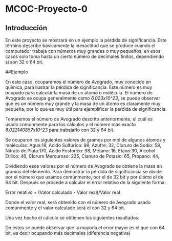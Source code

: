 # MCOC-Proyecto-0
## Introducción

En este proyecto se mostrará en un ejemplo la pérdida de significancia. Este término describe básicamente la inexactitud que se produce cuando el computador trabaja con números muy grandes o muy pequeños, en esos casos solo toma hasta un cierto número de décimales finitos, dependiendo si son 32 o 64 bit. 

##Ejemplo

En este caso, ocuparemos el número de Avogrado, muy conocido en química, para ilustrar la pérdida de significancia. 
Este número es muy ocupado para calcular la masa de un átomo o molécula. El número de Avogrado se ocupa generalmente como *6,023x10^23*, se puede observar que es un número muy grande y la masa de un átomo es claramente muy pequeña, por lo que es muy útil para ejemplificar la pérdida de significancia. 

Tomaremos el número de Avogrado descrito anteriormente, el cuál es usado comunmente para los cálculos y el número más exacto *6.022140857x10^23* para trabajarlo con 32 y 64 bit. 

Se ocuparon los siguientes valores de gramos por mol de algunos átomos y moléculas:
Agua:18,
Acido Sulfurico: 98,
Azufre: 32,
Cloruro de Sodio: 58,
Nitrato de Plata:170,
Acido Fosforico: 98,
Metano: 16, 
Etano:30, 
Alcohol Etilico: 46, 
Cloruro Mercuroso: 235,
Cianuro de Potasio: 65, 
Propano: 44,

Dividiendo esos valores por el número de Avogrado se obtiene la masa en gramos del elemento.
Para demostrar la pérdida de significancia se divide por el número que usamos comúnmente, por el de 32 bit y por último el de 64 bit.
Después se procede a calcular el error relativo de la siguiente forma: 

Error relativo = (Valor calculado - Valor real)/Valor real

Donde el valor real, será obtenido con el número de Avogrado usado comúnmente y el valor calculado será el con 32 y 64 bit.

Una vez hecho el cálculo se obtienen los siguientes resultados:




De estos se puede observar que la mayoría el error mayor es el que con 64 bit, es decir ocupando más decimales (diferencia negativa)
